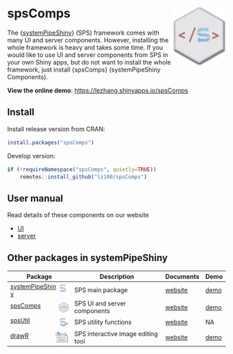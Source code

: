 # spsComps <img src="https://github.com/lz100/spsComps/blob/master/img/spscomps.png?raw=true" align="right" height="139" />

The {[systemPipeShiny](https://github.com/systemPipeR/systemPipeShiny)} (SPS) framework comes with many UI and server 
components. However, installing the whole framework is heavy and takes some time. If you 
would like to use UI and server components from SPS in your own Shiny apps, but do not want to 
install the whole framework, just install {spsComps} (systemPipeShiny Components). 

**View the online demo**: https://lezhang.shinyapps.io/spsComps

## Install

Install release version from CRAN:

```r
install.packages("spsComps")
```

Develop version:

```r
if (!requireNamespace("spsComps", quietly=TRUE))
    remotes::install_github("lz100/spsComps")
```

## User manual 

Read details of these components on our website

- [UI](https://systempipe.org/sps/dev/ui/)
- [server](https://systempipe.org/sps/dev/server/)

## Other packages in systemPipeShiny

| Package | Description | Documents | Demo |
| --- | --- | --- | --- |
|<img src="https://github.com/systemPipeR/systemPipeR.github.io/blob/main/static/images/sps_small.png?raw=true" align="right" height="25" />[systemPipeShiny](https://github.com/systemPipeR/systemPipeShiny) | SPS main package |[website](https://systempipe.org/sps/)|[demo](https://tgirke.shinyapps.io/systemPipeShiny/)|
|<img src="https://github.com/systemPipeR/systemPipeR.github.io/blob/main/static/images/spscomps.png?raw=true" align="right" height="25" />[spsComps](https://github.com/lz100/spsComps) | SPS UI and server components |[website](https://systempipe.org/sps/dev/spscomps/)|[demo](https://lezhang.shinyapps.io/spsComps)|
|<img src="https://github.com/systemPipeR/systemPipeR.github.io/blob/main/static/images/spsutil.png?raw=true" align="right" height="25" />[spsUtil](https://github.com/lz100/spsUtil) | SPS utility functions |[website](https://systempipe.org/sps/dev/spsutil/)|NA|
|<img src="https://github.com/systemPipeR/systemPipeR.github.io/blob/main/static/images/drawr.png?raw=true" align="right" height="25" />[drawR](https://github.com/lz100/drawR) | SPS interactive image editing tool |[website](https://systempipe.org/sps/dev/drawr/)|[demo](https://lezhang.shinyapps.io/drawR)|
